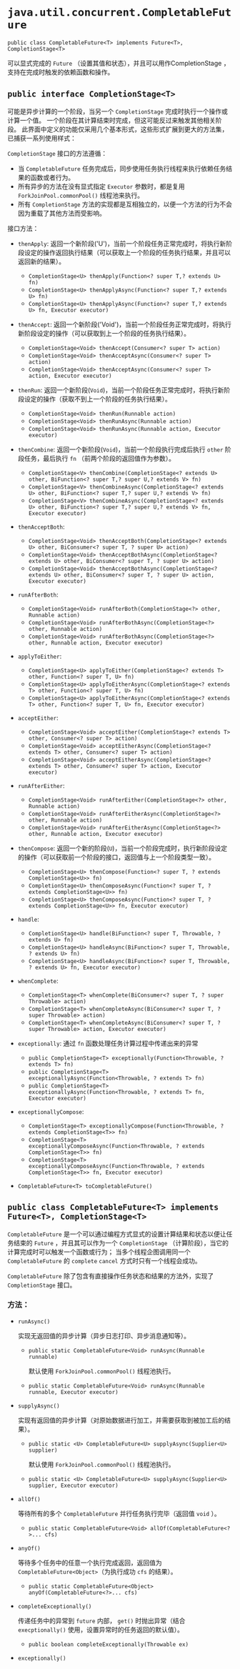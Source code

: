 # `java.util.concurrent.CompletableFuture`

`public class CompletableFuture<T> implements Future<T>, CompletionStage<T>`

可以显式完成的 `Future` （设置其值和状态），并且可以用作CompletionStage ，支持在完成时触发的依赖函数和操作。

## `public interface CompletionStage<T>`

可能是异步计算的一个阶段，当另一个 `CompletionStage` 完成时执行一个操作或计算一个值。
一个阶段在其计算结束时完成，但这可能反过来触发其他相关阶段。
此界面中定义的功能仅采用几个基本形式，这些形式扩展到更大的方法集，已捕获一系列使用样式：

`CompletionStage` 接口的方法遵循：

* 当 `CompletableFuture` 任务完成后，同步使用任务执行线程来执行依赖任务结果的函数或者行为。
* 所有异步的方法在没有显式指定 `Executor` 参数时，都是复用 `ForkJoinPool.commonPool()` 线程池来执行。
* 所有 `CompletionStage` 方法的实现都是互相独立的，以便一个方法的行为不会因为重载了其他方法而受影响。

接口方法：

* `thenApply`: 返回一个新阶段('U')，当前一个阶段任务正常完成时，将执行新阶段设定的操作返回执行结果（可以获取上一个阶段的任务执行结果，并且可以返回新的结果）。
  * `CompletionStage<U> thenApply(Function<? super T,? extends U> fn)`
  * `CompletionStage<U> thenApplyAsync(Function<? super T,? extends U> fn)`
  * `CompletionStage<U> thenApplyAsync(Function<? super T,? extends U> fn, Executor executor)`

* `thenAccept`: 返回一个新阶段('Void')，当前一个阶段任务正常完成时，将执行新阶段设定的操作（可以获取到上一个阶段的任务执行结果）。
  * `CompletionStage<Void> thenAccept(Consumer<? super T> action)`
  * `CompletionStage<Void> thenAcceptAsync(Consumer<? super T> action)`
  * `CompletionStage<Void> thenAcceptAsync(Consumer<? super T> action, Executor executor)`

* `thenRun`: 返回一个新阶段(`Void`)，当前一个阶段任务正常完成时，将执行新阶段设定的操作（获取不到上一个阶段的任务执行结果）。
  * `CompletionStage<Void> thenRun(Runnable action)`
  * `CompletionStage<Void> thenRunAsync(Runnable action)`
  * `CompletionStage<Void> thenRunAsync(Runnable action, Executor executor)`

* `thenCombine`: 返回一个新阶段(`Void`)，当前一个阶段执行完成后执行 `other` 阶段任务，最后执行 `fn` （前两个阶段的返回值作为参数）。
  * `CompletionStage<V> thenCombine(CompletionStage<? extends U> other, BiFunction<? super T,? super U,? extends V> fn)`
  * `CompletionStage<V> thenCombineAsync(CompletionStage<? extends U> other, BiFunction<? super T,? super U,? extends V> fn)`
  * `CompletionStage<V> thenCombineAsync(CompletionStage<? extends U> other, BiFunction<? super T,? super U,? extends V> fn, Executor executor)`

* `thenAcceptBoth`:
  * `CompletionStage<Void> thenAcceptBoth(CompletionStage<? extends U> other, BiConsumer<? super T, ? super U> action)`
  * `CompletionStage<Void> thenAcceptBothAsync(CompletionStage<? extends U> other, BiConsumer<? super T, ? super U> action)`
  * `CompletionStage<Void> thenAcceptBothAsync(CompletionStage<? extends U> other, BiConsumer<? super T, ? super U> action, Executor executor)`

* `runAfterBoth`:
  * `CompletionStage<Void> runAfterBoth(CompletionStage<?> other, Runnable action)`
  * `CompletionStage<Void> runAfterBothAsync(CompletionStage<?> other, Runnable action)`
  * `CompletionStage<Void> runAfterBothAsync(CompletionStage<?> other, Runnable action, Executor executor)`

* `applyToEither`:
  * `CompletionStage<U> applyToEither(CompletionStage<? extends T> other, Function<? super T, U> fn)`
  * `CompletionStage<U> applyToEitherAsync(CompletionStage<? extends T> other, Function<? super T, U> fn)`
  * `CompletionStage<U> applyToEitherAsync(CompletionStage<? extends T> other, Function<? super T, U> fn, Executor executor)`

* `acceptEither`:
  * `CompletionStage<Void> acceptEither(CompletionStage<? extends T> other, Consumer<? super T> action)`
  * `CompletionStage<Void> acceptEitherAsync(CompletionStage<? extends T> other, Consumer<? super T> action)`
  * `CompletionStage<Void> acceptEitherAsync(CompletionStage<? extends T> other, Consumer<? super T> action, Executor executor)`

* `runAfterEither`:
  * `CompletionStage<Void> runAfterEither(CompletionStage<?> other, Runnable action)`
  * `CompletionStage<Void> runAfterEitherAsync(CompletionStage<?> other, Runnable action)`
  * `CompletionStage<Void> runAfterEitherAsync(CompletionStage<?> other, Runnable action, Executor executor)`

* `thenCompose`: 返回一个新的阶段(`U`)，当前一个阶段完成时，执行新阶段设定的操作（可以获取前一个阶段的接口，返回值与上一个阶段类型一致）。
  * `CompletionStage<U> thenCompose(Function<? super T, ? extends CompletionStage<U>> fn)`
  * `CompletionStage<U> thenComposeAsync(Function<? super T, ? extends CompletionStage<U>> fn)`
  * `CompletionStage<U> thenComposeAsync(Function<? super T, ? extends CompletionStage<U>> fn, Executor executor)`

* `handle`:
  * `CompletionStage<U> handle(BiFunction<? super T, Throwable, ? extends U> fn)`
  * `CompletionStage<U> handleAsync(BiFunction<? super T, Throwable, ? extends U> fn)`
  * `CompletionStage<U> handleAsync(BiFunction<? super T, Throwable, ? extends U> fn, Executor executor)`

* `whenComplete`:
  * `CompletionStage<T> whenComplete(BiConsumer<? super T, ? super Throwable> action)`
  * `CompletionStage<T> whenCompleteAsync(BiConsumer<? super T, ? super Throwable> action)`
  * `CompletionStage<T> whenCompleteAsync(BiConsumer<? super T, ? super Throwable> action, Executor executor)`

* `exceptionally`: 通过 `fn` 函数处理任务计算过程中传递出来的异常
  * `public CompletionStage<T> exceptionally(Function<Throwable, ? extends T> fn)`
  * `public CompletionStage<T> exceptionallyAsync(Function<Throwable, ? extends T> fn)`
  * `public CompletionStage<T> exceptionallyAsync(Function<Throwable, ? extends T> fn, Executor executor)`

* `exceptionallyCompose`:
  * `CompletionStage<T> exceptionallyCompose(Function<Throwable, ? extends CompletionStage<T>> fn)`
  * `CompletionStage<T> exceptionallyComposeAsync(Function<Throwable, ? extends CompletionStage<T>> fn)`
  * `CompletionStage<T> exceptionallyComposeAsync(Function<Throwable, ? extends CompletionStage<T>> fn, Executor executor)`

* `CompletableFuture<T> toCompletableFuture()`

## `public class CompletableFuture<T> implements Future<T>, CompletionStage<T>`

`CompletableFuture` 是一个可以通过编程方式显式的设置计算结果和状态以便让任务结束的 `Future` ，并且其可以作为一个 `CompletionStage` （计算阶段），当它的计算完成时可以触发一个函数或行为；
当多个线程企图调用同一个 `CompletableFuture` 的 `complete` `cancel` 方式时只有一个线程会成功。

`CompletableFuture` 除了包含有直接操作任务状态和结果的方法外，实现了 `CompletionStage` 接口。

### 方法：
* `runAsync()`

  实现无返回值的异步计算（异步日志打印、异步消息通知等）。
  * `public static CompletableFuture<Void> runAsync(Runnable runnable)`

    默认使用 `ForkJoinPool.commonPool()` 线程池执行。

  * `public static CompletableFuture<Void> runAsync(Runnable runnable, Executor executor)`

* `supplyAsync()`

  实现有返回值的异步计算（对原始数据进行加工，并需要获取到被加工后的结果）。
  * `public static <U> CompletableFuture<U> supplyAsync(Supplier<U> supplier)`

    默认使用 `ForkJoinPool.commonPool()` 线程池执行。

  * `public static <U> CompletableFuture<U> supplyAsync(Supplier<U> supplier, Executor executor)`

* `allOf()`

  等待所有的多个 `CompletableFuture` 并行任务执行完毕（返回值 `void` ）。
  * `public static CompletableFuture<Void> allOf(CompletableFuture<?>... cfs)`

* `anyOf()`

  等待多个任务中的任意一个执行完成返回，返回值为 `CompletableFuture<Object>`（为执行成功 `cfs` 的结果）。
  * `public static CompletableFuture<Object> anyOf(CompletableFuture<?>... cfs)`

* `completeExceptionally()`

  传递任务中的异常到 `future` 内部， `get()` 时抛出异常（结合 `execptionally()` 使用，设置异常时的任务返回的默认值）。
  * `public boolean completeExceptionally(Throwable ex)`

* `exceptionally()`